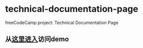 # technical-documentation-page
freeCodeCamp project: Technical Documentation Page

## 从[这里进入](https://zhirui1994.github.io/technical-documentation-page/)访问demo

